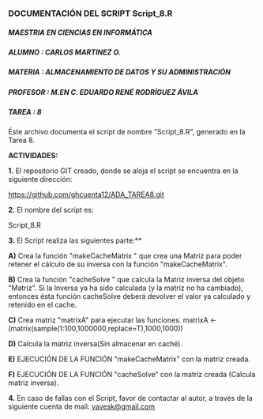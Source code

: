 ### DOCUMENTACIÓN DEL SCRIPT Script_8.R

#####  **MAESTRIA EN CIENCIAS EN INFORMÁTICA**
##### **ALUMNO**    : CARLOS MARTINEZ O.
##### **MATERIA**   : ALMACENAMIENTO DE DATOS Y SU ADMINISTRACIÓN
##### **PROFESOR**  : M.EN C. EDUARDO RENÉ RODRÍGUEZ ÁVILA  
##### **TAREA**     : 8


Éste archivo documenta el script de nombre "Script_8.R", generado en la Tarea 8. 


**ACTIVIDADES:** 
  
**1.** El repositorio GIT creado, donde se aloja el script se encuentra en la siguiente dirección:
  
  https://github.com/ghcuenta12/ADA_TAREA8.git

**2.** El nombre del script es: 
  
  Script_8.R

**3.** El Script realiza las siguientes parte:**
  
**A)** Crea la función "makeCacheMatrix " que crea una Matriz para poder retener el cálculo de su inversa con la función "makeCacheMatrix".

**B)** Crea la función "cacheSolve " que calcula la Matriz inversa del objeto "Matriz". 
       Si la Inversa ya ha sido calculada (y la matriz no ha cambiado), entonces ésta función cacheSolve deberá devolver el valor ya calculado y retenido en el cache.

**C)** Crea matriz "matrixA" para ejecutar las funciones.
       matrixA <- (matrix(sample(1:100,1000000,replace=T),1000,1000))

**D)** Calcula la matriz inversa(Sin almacenar en caché).

**E)** EJECUCIÓN DE LA FUNCIÓN "makeCacheMatrix" con la matriz creada.

**F)** EJECUCIÓN DE LA FUNCIÓN "cacheSolve" con la matriz creada (Calcula matriz inversa).


**4.** En caso de fallas con el Script, favor de contactar al autor, a través de la siguiente cuenta de mail: yavesk@gmail.com


